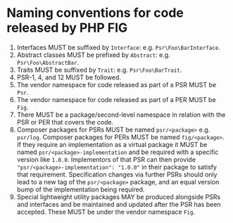 Naming conventions for code released by PHP FIG
===============================================

1. Interfaces MUST be suffixed by `Interface`: e.g. `Psr\Foo\BarInterface`.
2. Abstract classes MUST be prefixed by `Abstract`: e.g. `Psr\Foo\AbstractBar`.
3. Traits MUST be suffixed by `Trait`: e.g. `Psr\Foo\BarTrait`.
4. PSR-1, 4, and 12 MUST be followed.
5. The vendor namespace for code released as part of a PSR MUST be `Psr`.
6. The vendor namespace for code released as part of a PER MUST be `Fig`.
7. There MUST be a package/second-level namespace in relation with the PSR or PER that
   covers the code.
8. Composer packages for PSRs MUST be named `psr/<package>` e.g. `psr/log`. Composer packages for PERs MUST be named `fig/<package>`.  If they
   require an implementation as a virtual package it MUST be named
   `psr/<package>-implementation` and be required with a specific version like
   `1.0.0`. Implementors of that PSR can then provide
   `"psr/<package>-implementation": "1.0.0"` in their package to satisfy that
   requirement. Specification changes via further PSRs should only lead to a new
   tag of the `psr/<package>` package, and an equal version bump of the
   implementation being required.
9. Special lightweight utility packages MAY be produced alongside PSRs and
   interfaces and be maintained and updated after the PSR has been accepted. These
   MUST be under the vendor namespace `Fig`.
